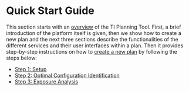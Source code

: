 # Quick Start Guide

This section starts with an [overview](/docs/platform_introduction/platform.md) of the TI Planning Tool. 
First, a brief introduction of the platform itself is given, then we show how to create a new plan and the next three sections describe 
the functionalities of the different services and their user interfaces within a plan. 
Then it provides step-by-step instructions on how to [create a new plan](/docs/plan/create_new_plan.md) by following the steps below:

* [Step 1: Setup](/docs/services/electrode_selector.md)
* [Step 2: Optimal Configuration Identification](/docs/services/post_processing.md)
* [Step 3: Exposure Analysis](/docs/services/s4l_post_processing.md)


